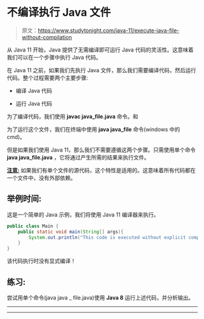 # 不编译执行 Java 文件

> 原文：<https://www.studytonight.com/java-11/execute-java-file-without-compilation>

从 Java 11 开始，Java 提供了无需编译即可运行 Java 代码的灵活性。这意味着我们可以在一个步骤中执行 Java 代码。

在 Java 11 之前，如果我们先执行 Java 文件，那么我们需要编译代码，然后运行代码。整个过程需要两个主要步骤:

*   编译 Java 代码

*   运行 Java 代码

为了编译代码，我们使用 **javac java_file.java** 命令。和

为了运行这个文件，我们在终端中使用 **java java_file** 命令(windows 中的 cmd)。

但是如果我们使用 Java 11，那么我们不需要遵循这两个步骤。只需使用单个命令 **java java_file.java** ，它将通过产生所需的结果来执行文件。

<u>**注意:**</u> 如果我们有单个文件的源代码，这个特性是适用的。这意味着所有代码都在一个文件中，没有外部依赖。

## 举例时间:

这是一个简单的 Java 示例，我们将使用 Java 11 编译器来执行。

```java
public class Main {
	public static void main(String[] args){
		System.out.println("This code is executed without explicit compilation!");
	}
}
```

该代码执行时没有显式编译！

## 练习:

尝试用单个命令(java java _ file.java)使用 **Java 8** 运行上述代码，并分析输出。

* * *

* * *